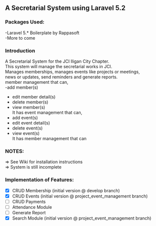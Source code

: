 ## A Secretarial System using Laravel 5.2

### Packages Used:
-Laravel 5.* Boilerplate by Rappasoft <br />
-More to come

### Introduction

A Secretarial System for the JCI Iligan City Chapter. <br/>
This system will manage the secretarial works in JCI. <br/>
Manages memberships, manages events like projects or meetings, <br/>
news or updates, send reminders and generate reports. <br/>
member management that can, <br/>
  -add member(s) <br/>
  - edit member detail(s) <br/>
  - delete member(s) <br/>
  - view member(s) <br/>
It has event management that can, <br/>
  - add event(s) <br/>
  - edit event detail(s) <br/>
  - delete event(s) <br/>
  - view event(s) <br/>
It has member management that can <br/>


### NOTES:
=> See Wiki for installation instructions <br />
=> System is still incomplete  

### Implementation of Features:
- [x] CRUD Membership (initial version @ develop branch)<br/>
- [x] CRUD Events (initial version @ project_event_management branch)<br />
- [ ] CRUD Payments <br />
- [ ] Attendance Module <br />
- [ ] Generate Report <br />
- [x] Search Module (initial version @ project_event_management branch)<br />
